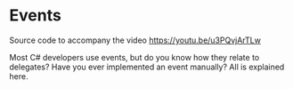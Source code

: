 # Events
Source code to accompany the video https://youtu.be/u3PQvjArTLw

Most C# developers use events, but do you know how they relate to delegates? Have you ever implemented an event manually? All is explained here.
